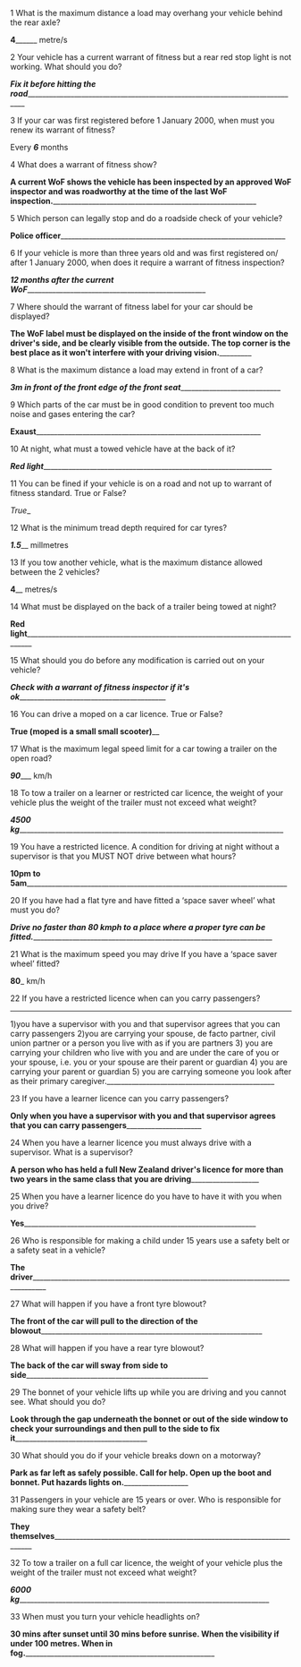 1   What is the maximum distance a load may overhang your vehicle behind the rear axle?

__4________ metre/s

2   Your vehicle has a current warrant of fitness but a rear red stop light is not working. What should you do?

___Fix it before hitting the road________________________________________________________________________________

3   If your car was first registered before 1 January 2000, when must you renew its warrant of fitness?

Every _____6_____ months

4   What does a warrant of fitness show?

__A current WoF shows the vehicle has been inspected by an approved WoF inspector and was roadworthy at the time of the last WoF inspection.___________________________________________________________

5   Which person can legally stop and do a roadside check of your vehicle?

______Police officer_____________________________________________________________________

6   If your vehicle is more than three years old and was first registered on/ after 1 January 2000, when does it require a warrant of fitness inspection?

_______12 months after the current WoF_________________________________________________________

7   Where should the warrant of fitness label for your car should be displayed?

______The WoF label must be displayed on the inside of the front window on the driver's side, and be clearly visible from the outside. The top corner is the best place as it won't interfere with your driving vision._______________

8   What is the maximum distance a load may extend in front of a car?

_______3m in front of the front edge of the front seat___________________________________

9   Which parts of the car must be in good condition to prevent too much noise and gases entering the car?

______Exaust_____________________________________________________________________

10   At night, what must a towed vehicle have at the back of it?

_______Red light_______________________________________________________________________

11   You can be fined if your vehicle is on a road and not up to warrant of fitness standard. True or False?

_True__

12   What is the minimum tread depth required for car tyres?

___1.5_____ millmetres

13   If you tow another vehicle, what is the maximum distance allowed between the 2 vehicles?

____4______ metres/s

14   What must be displayed on the back of a trailer being towed at night?

______Red light______________________________________________________________________________________

15   What should you do before any modification is carried out on your vehicle?

_______Check with a warrant of fitness inspector if it's ok________________________________________________

16   You can drive a moped on a car licence. True or False?

__True (moped is a small small scooter)____

17   What is the maximum legal speed limit for a car towing a trailer on the open road?

___90______ km/h

18   To tow a trailer on a learner or restricted car licence, the weight of your vehicle plus the weight of the trailer must not exceed what weight?

_____4500 kg_______________________________________________________________________________

19   You have a restricted licence. A condition for driving at night without a supervisor is that you MUST NOT drive between what hours?

______10pm to 5am_______________________________________________________________________________

20   If you have had a flat tyre and have fitted a ‘space saver wheel’ what must you do?

_____Drive no faster than 80 kmph to a place where a proper tyre can be fitted.________________________________________________________________________

21   What is the maximum speed you may drive If you have a ‘space saver wheel’ fitted?

____80_____ km/h

22   If you have a restricted licence when can you carry passengers?

____________________________
1)you have a supervisor with you and that supervisor agrees that you can carry passengers
2)you are carrying your spouse, de facto partner, civil union partner or a person you live with as if you are partners
3) you are carrying your children who live with you and are under the care of you or your spouse, i.e. you or your spouse are their parent or guardian
4) you are carrying your parent or guardian
5) you are carrying someone you look after as their primary caregiver._______________________________________________

23   If you have a learner licence can you carry passengers?

____Only when you have a supervisor with you and that supervisor agrees that you can carry passengers_________________________

24   When you have a learner licence you must always drive with a supervisor. What is a supervisor?

______A person who has held a full New Zealand driver's licence for more than two years in the same class that you are driving_________________________

25   When you have a learner licence do you have to have it with you when you drive?

________Yes_________________________________________________________________________

26   Who is responsible for making a child under 15 years use a safety belt or a safety seat in a vehicle?

____The driver______________________________________________________________________________________

27   What will happen if you have a front tyre blowout?

______The front of the car will pull to the direction of the blowout____________________________________________________________________

28   What will happen if you have a rear tyre blowout?

______The back of the car will sway from side to side_________________________________________________________

29   The bonnet of your vehicle lifts up while you are driving and you cannot see. What should you do?

______Look through the gap underneath the bonnet or out of the side window to check your surroundings and then pull to the side to fix it___________________________________________

30   What should you do if your vehicle breaks down on a motorway?

____Park as far left as safely possible. Call for help. Open up the boot and bonnet. Put hazards lights on.______________________

31   Passengers in your vehicle are 15 years or over. Who is responsible for making sure they wear a safety belt?

____They themselves____________________________________________________________________________

32   To tow a trailer on a full car licence, the weight of your vehicle plus the weight of the trailer must not exceed what weight?

_______6000 kg_____________________________________________________________________________

33   When must you turn your vehicle headlights on?

________30 mins after sunset until 30 mins before sunrise. When the visibility if under 100 metres. When in fog._____________________________________________________________